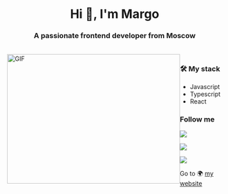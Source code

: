 <h1 align="center">Hi 👋, I'm Margo</h1>
<h3 align="center">A passionate frontend developer from Moscow</h3>
<br>
<div style="display: flex;">
<img align="right" height="300" width="400" alt="GIF" src="https://media.giphy.com/media/SWoSkN6DxTszqIKEqv/giphy.gif">
<div>
  <h3>🛠 My stack</h3>

  - Javascript
  - Typescript
  - React

  <h3>Follow me</h3>

  <p align="left"> <a href="https://t.me/frontend_kitchen" target="blank"><img src="https://img.shields.io/badge/Telegram-%2326A5E4?style=for-the-badge&logo=telegram&logoColor=white"/></a></a> </p>
  <p align="left"> <a href="https://twitter.com/devmargooo" target="blank"><img src="https://img.shields.io/twitter/follow/devmargooo"/></p>
  <p align="left"> <a href="https://www.instagram.com/devmargooo" target="blank"><img src="https://img.shields.io/badge/Instagram-E4405F?style=for-the-badge&logo=instagram&logoColor=white"/></a> </p>
  <p>Go to 🌍 <a href="https://devmargooo.ru/" target="blank">my website</a></p>
</div>
</div>

<!--
**devmargooo/devmargooo** is a ✨ _special_ ✨ repository because its `README.md` (this file) appears on your GitHub profile.

Here are some ideas to get you started:

- 🔭 I’m currently working on ...
- 🌱 I’m currently learning ...
- 👯 I’m looking to collaborate on ...
- 🤔 I’m looking for help with ...
- 💬 Ask me about ...
- 📫 How to reach me: ...
- 😄 Pronouns: ...
- ⚡ Fun fact: ...
-->
